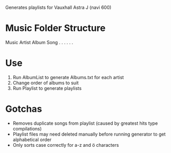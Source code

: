 Generates playlists for Vauxhall Astra J (navi 600)

# Music Folder Structure

Music
	Artist
		Album
			Song
			.
			.
			.
		.
	.
	.

# Use

1. Run AlbumList to generate Albums.txt for each artist
2. Change order of albums to suit
3. Run Playlist to generate playlists

# Gotchas

- Removes duplicate songs from playlist (caused by greatest hits type compilations)
- Playlist files may need deleted manually before running generator to get alphabetical order
- Only sorts case correctly for a-z and ö characters